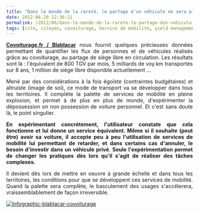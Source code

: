```yaml
---
title: "Dans le monde de la rareté, le partage d'un véhicule ne sera plus une option"
date: 2012-06-20 12:36:21
permalink: /2012/06/dans-le-monde-de-la-rarete-le-partage-dun-vehicule-ne-sera-plus-une-option.html
tags: [cité, citoyen, covoiturage, Service de mobilité, yield management]
---
```


<p style="text-align: justify"><a href="http://www.covoiturage.fr/blog/european-growth" target="_blank"><strong>Covoiturage.fr / Blablacar</strong></a> nous fournit quelques précieuses données permettant de quantifier les flux de personnes et de véhicules réalisés grâce au covoiturage, au partage de siège libre en circulation. Les résultats sont là : l'équivalent de 800 TGV par mois, 5 milliards de voy.km transportés sur 8 ans, 1 million de siège libre disponible actuellement ...</p> <p style="text-align: justify">Mené par des considérations à la fois égoïste (contraintes budgétaires) et altruiste (image de soi), ce mode de transport va se développer dans tous les territoires. Il complète la palette de services de mobilité en pleine explosion, et permet à de plus en plus de monde, d'expérimenter la dépossession on non possession de voiture personnel. Et c'est sans doute là, le point singulier.</p> <p style="text-align: justify"><strong>En expérimentant concrètement, l'utilisateur constate que cela fonctionne et lui donne un service équivalent. Même si il souhaite (peut être) avoir sa voiture, il accepte peu à peu l'utilisation de services de mobilité lui permettant de retarder, et dans certains cas d'annuler, le besoin d'investir dans un véhicule privé</strong>. <strong>Seule l'expérimentation permet de changer les pratiques dès lors qu'il s'agit de réaliser des tâches complexes. </strong></p>  <!--more-->   <p style="text-align: justify">Il devient dès lors de mettre en oeuvre à grande échelle et dans tous les territoires, les conditions pour que se développent ces services de mobilité. Quand la palette sera complète, le basculement des usages s'accélerera, vraissemblablement de façon irreversible.</p> <p style="text-align: justify"><a class="asset-img-link" href="https://gabrielplassat.github.io/transportsdufutur/wp-content/uploads/sites/6/old/6a0120a66d2ad4970b016767b3feb6970b-800wi.jpg" rel="lightbox"><img alt="Infographic-blablacar-covoiturage" class="asset  asset-image at-xid-6a0120a66d2ad4970b016767b3feb6970b" src="/wp-content/uploads/sites/6/old/6a0120a66d2ad4970b016767b3feb6970b-500wi.jpg" style="margin-left: auto;margin-right: auto" title="Infographic-blablacar-covoiturage" /></a><br /><br /></p> <p style="text-align: justify"> </p>
